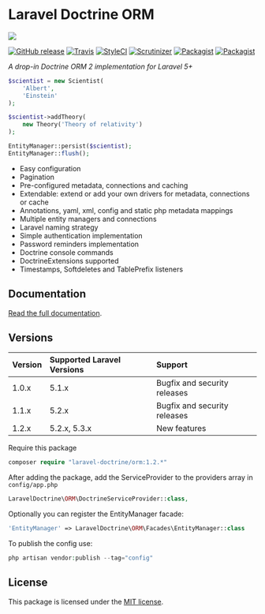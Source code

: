 # Laravel Doctrine ORM

<img src="https://cloud.githubusercontent.com/assets/7728097/12726966/cf009822-c91a-11e5-8f19-63ce1d77e8b2.jpg"/>

[![GitHub release](https://img.shields.io/github/release/laravel-doctrine/orm.svg?style=flat-square)](https://packagist.org/packages/laravel-doctrine/orm)
[![Travis](https://img.shields.io/travis/laravel-doctrine/orm.svg?style=flat-square)](https://travis-ci.org/laravel-doctrine/orm)
[![StyleCI](https://styleci.io/repos/39036008/shield)](https://styleci.io/repos/39036008)
[![Scrutinizer](https://img.shields.io/scrutinizer/g/laravel-doctrine/orm.svg?style=flat-square)](https://github.com/laravel-doctrine/orm)
[![Packagist](https://img.shields.io/packagist/dm/laravel-doctrine/orm.svg?style=flat-square)](https://packagist.org/packages/laravel-doctrine/orm)
[![Packagist](https://img.shields.io/packagist/dt/laravel-doctrine/orm.svg?style=flat-square)](https://packagist.org/packages/laravel-doctrine/orm)

*A drop-in Doctrine ORM 2 implementation for Laravel 5+*

```php
$scientist = new Scientist(
    'Albert', 
    'Einstein'
);

$scientist->addTheory(
    new Theory('Theory of relativity')
);

EntityManager::persist($scientist);
EntityManager::flush();
```

* Easy configuration
* Pagination
* Pre-configured metadata, connections and caching
* Extendable: extend or add your own drivers for metadata, connections or cache
* Annotations, yaml, xml, config and static php metadata mappings
* Multiple entity managers and connections
* Laravel naming strategy
* Simple authentication implementation
* Password reminders implementation
* Doctrine console commands
* DoctrineExtensions supported
* Timestamps, Softdeletes and TablePrefix listeners 

## Documentation

[Read the full documentation](http://laraveldoctrine.org/docs/current/orm).

## Versions

Version | Supported Laravel Versions | Support
:---------|:----------|:----------
1.0.x |  5.1.x | Bugfix and security releases
1.1.x | 5.2.x |  Bugfix and security releases
1.2.x | 5.2.x, 5.3.x | New features

Require this package  

```php
composer require "laravel-doctrine/orm:1.2.*"
```

After adding the package, add the ServiceProvider to the providers array in `config/app.php`

```php
LaravelDoctrine\ORM\DoctrineServiceProvider::class,
```

Optionally you can register the EntityManager facade:

```php
'EntityManager' => LaravelDoctrine\ORM\Facades\EntityManager::class
```

To publish the config use:

```php
php artisan vendor:publish --tag="config"
```

## License

This package is licensed under the [MIT license](https://github.com/laravel-doctrine/orm/blob/master/LICENSE).
